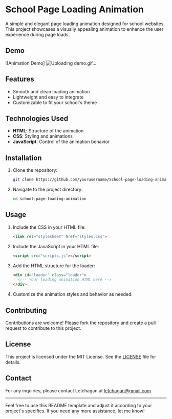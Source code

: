 # School Page Loading Animation

A simple and elegant page loading animation designed for school websites. This project showcases a visually appealing animation to enhance the user experience during page loads.

## Demo
![Animation Demo] ![Uploading demo.gif…]()

## Features
- Smooth and clean loading animation
- Lightweight and easy to integrate
- Customizable to fit your school's theme

## Technologies Used
- **HTML**: Structure of the animation
- **CSS**: Styling and animations
- **JavaScript**: Control of the animation behavior

## Installation
1. Clone the repository:
    ```bash
    git clone https://github.com/yourusername/School-page-loading-animation.git
    ```
2. Navigate to the project directory:
    ```bash
    cd school-page-loading-animation
    ```

## Usage
1. Include the CSS in your HTML file:
    ```html
    <link rel="stylesheet" href="styles.css">
    ```
2. Include the JavaScript in your HTML file:
    ```html
    <script src="scripts.js"></script>
    ```
3. Add the HTML structure for the loader:
    ```html
    <div id="loader" class="loader">
      <!-- Your loading animation HTML here -->
    </div>
    ```
4. Customize the animation styles and behavior as needed.

## Contributing
Contributions are welcome! Please fork the repository and create a pull request to contribute to this project.

## License
This project is licensed under the MIT License. See the [LICENSE](LICENSE) file for details.

## Contact
For any inquiries, please contact Letchagan at letchagan@gmail.com

---

Feel free to use this README template and adjust it according to your project's specifics. If you need any more assistance, let me know!
